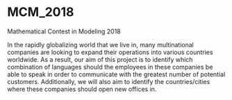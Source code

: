 # MCM_2018
Mathematical Contest in Modeling 2018


In the rapidly globalizing world that we live in, many multinational companies are looking to expand their operations into various countries worldwide.
As a result, our aim of this project is to identify which combination of languages should the employees in these companies be able to speak in order to communicate with the greatest number of potential customers.
Additionally, we will also aim to identify the countries/cities where these companies should open new offices in. 
